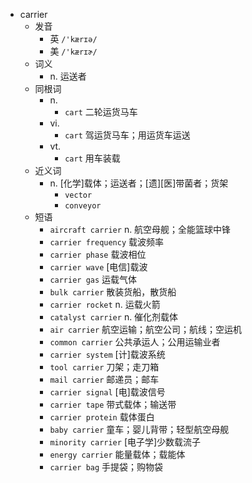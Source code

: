 - carrier
  - 发音
    - 英 `/'kærɪə/`
    - 美 `/'kærɪɚ/`
  - 词义
    - n. 运送者
  - 同根词
    - n.
      - `cart` 二轮运货马车
    - vi.
      - `cart` 驾运货马车；用运货车运送
    - vt.
      - `cart` 用车装载
  - 近义词
    - n. [化学]载体；运送者；[遗][医]带菌者；货架
      - `vector`
      - `conveyor`
  - 短语
    - `aircraft carrier` n. 航空母舰；全能篮球中锋 
    - `carrier frequency` 载波频率 
    - `carrier phase` 载波相位 
    - `carrier wave` [电信]载波 
    - `carrier gas` 运载气体 
    - `bulk carrier` 散装货船，散货船 
    - `carrier rocket` n. 运载火箭 
    - `catalyst carrier` n. 催化剂载体 
    - `air carrier` 航空运输；航空公司；航线；空运机 
    - `common carrier` 公共承运人；公用运输业者 
    - `carrier system` [计]载波系统 
    - `tool carrier` 刀架；走刀箱 
    - `mail carrier` 邮递员；邮车 
    - `carrier signal` [电]载波信号 
    - `carrier tape` 带式载体；输送带 
    - `carrier protein` 载体蛋白 
    - `baby carrier` 童车；婴儿背带；轻型航空母舰 
    - `minority carrier` [电子学]少数载流子 
    - `energy carrier` 能量载体；载能体 
    - `carrier bag` 手提袋；购物袋 
